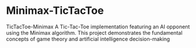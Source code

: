 # Minimax-TicTacToe
TicTacToe-Minimax  A Tic-Tac-Toe implementation featuring an AI opponent using the Minimax algorithm. This project demonstrates the fundamental concepts of game theory and artificial intelligence decision-making
